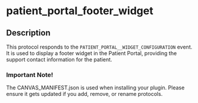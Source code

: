 patient_portal_footer_widget
============================

## Description

This protocol responds to the `PATIENT_PORTAL__WIDGET_CONFIGURATION` event.
It is used to display a footer widget in the Patient Portal, providing the
support contact information for the patient.

### Important Note!

The CANVAS_MANIFEST.json is used when installing your plugin. Please ensure it
gets updated if you add, remove, or rename protocols.

